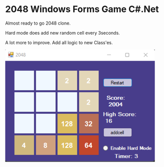# 2048 Windows Forms Game C#.Net

Almost ready to go 2048 clone. 

Hard mode does add new random cell every 3seconds.

A lot more to improve. Add all logic to new Class'es.

![](/2048Board.png)

